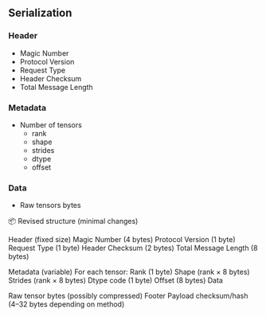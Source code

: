 ## Serialization


### Header
- Magic Number
- Protocol Version
- Request Type
- Header Checksum
- Total Message Length

### Metadata

- Number of tensors 
    - rank 
    - shape
    - strides 
    - dtype
    - offset

### Data

- Raw tensors bytes







📦 Revised structure (minimal changes)

Header (fixed size)
Magic Number (4 bytes)
Protocol Version (1 byte)
Request Type (1 byte)
Header Checksum (2 bytes)
Total Message Length (8 bytes)

Metadata (variable) 
For each tensor:
Rank (1 byte)
Shape (rank × 8 bytes)
Strides (rank × 8 bytes)
Dtype code (1 byte)
Offset (8 bytes)
Data

Raw tensor bytes (possibly compressed)
Footer
Payload checksum/hash (4–32 bytes depending on method)